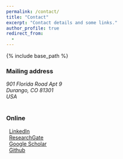 ```yaml
---
permalink: /contact/
title: "Contact"
excerpt: "Contact details and some links."
author_profile: true
redirect_from:
  -
---
```


{% include base_path %}

### Mailing address
<address>
901 Florida Road Apt 9<br />
Durango, CO 81301<br />
USA
</address><br />


### Online
<i class="fab fa-linkedin" aria-hidden="true"></i>&nbsp;&nbsp;<a href="https://www.linkedin.com/in/{{ site.author.linkedin }}">LinkedIn</a><br />
<i class="ai ai-researchgate-square" aria-hidden="true"></i>&nbsp;&nbsp;<a href="https://www.researchgate.net/profile/{{ site.author.researchgate }}">ResearchGate</a><br />
<i class="fas fa-graduation-cap"></i>&nbsp;&nbsp;<a href="https://scholar.google.com/citations?user={{ site.author.googlescholar }}">Google Scholar</a><br />
<i class="fab fa-github"></i>&nbsp;&nbsp;<a href="https://github.com/{{ site.author.github }}">Github</a><br />
